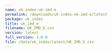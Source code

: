 ```yaml
---
name: uk-index-uk-imd-e
permalink: /downloads/uk-index-uk-imd-e/latest
package: uk_index
title: uk_imd_e
filename: UK_IMD_E.csv
version: latest
full_version: 3.0.0
file: /data/uk_index/latest/UK_IMD_E.csv
---
```

